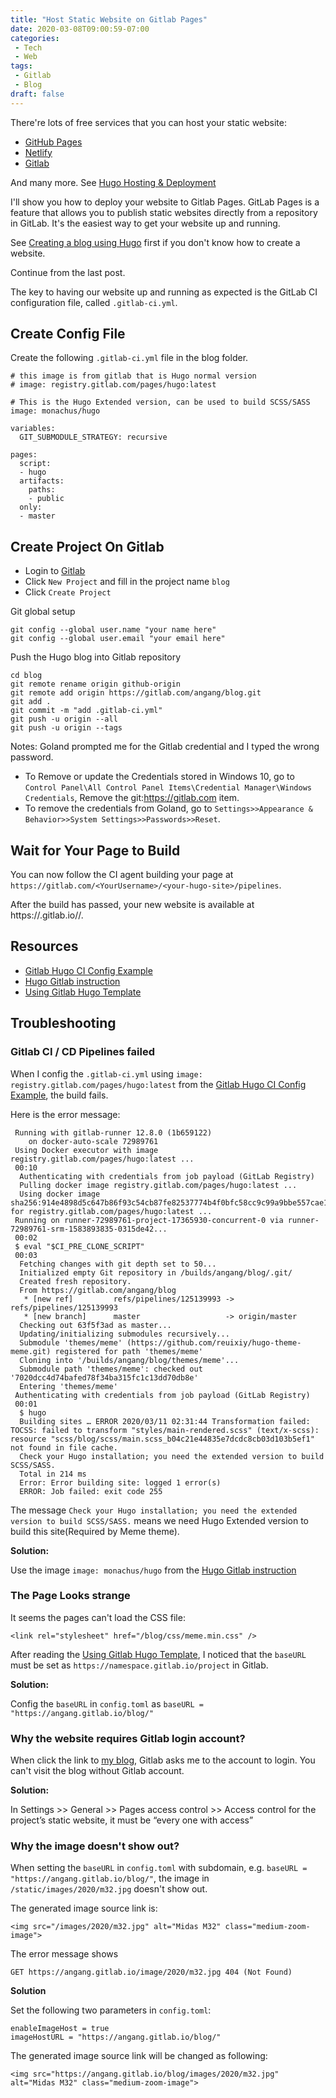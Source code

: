 ```yaml
---
title: "Host Static Website on Gitlab Pages"
date: 2020-03-08T09:00:59-07:00
categories:
 - Tech
 - Web
tags:
 - Gitlab
 - Blog
draft: false
---
```

There're lots of free services that you can host your static website: 
* [GitHub Pages](https://pages.github.com/)
* [Netlify](https://www.netlify.com/)
* [Gitlab](https://docs.gitlab.com/ee/user/project/pages/)

And many more. See [Hugo Hosting & Deployment](https://gohugo.io/hosting-and-deployment/)

I'll show you how to deploy your website to Gitlab Pages. 
GitLab Pages is a feature that allows you to publish static websites directly from a repository in GitLab.
It's the easiest way to get your website up and running.

See [Creating a blog using Hugo](http://localhost:1313/posts/2020/creating-a-blog-using-hugo/) first if you don't know how to create a website.

Continue from the last post. 
 
The key to having our website up and running as expected is the GitLab CI configuration file, 
called `.gitlab-ci.yml`.

## Create Config File 
Create the following `.gitlab-ci.yml` file in the blog folder.

```
# this image is from gitlab that is Hugo normal version
# image: registry.gitlab.com/pages/hugo:latest

# This is the Hugo Extended version, can be used to build SCSS/SASS
image: monachus/hugo

variables:
  GIT_SUBMODULE_STRATEGY: recursive

pages:
  script:
  - hugo
  artifacts:
    paths:
    - public
  only:
  - master
```

## Create Project On Gitlab
* Login to [Gitlab](https://gitlab.com/users/sign_in)
* Click `New Project` and fill in the project name `blog`
* Click `Create Project`

Git global setup
```
git config --global user.name "your name here"
git config --global user.email "your email here"
```

Push the Hugo blog into Gitlab repository
```
cd blog
git remote rename origin github-origin
git remote add origin https://gitlab.com/angang/blog.git
git add .
git commit -m "add .gitlab-ci.yml"
git push -u origin --all
git push -u origin --tags
```

Notes: Goland prompted me for the Gitlab credential and I typed the wrong password.
* To Remove or update the Credentials stored in Windows 10, go to 
`Control Panel\All Control Panel Items\Credential Manager\Windows Credentials`,
 Remove the git:https://gitlab.com item.
* To remove the credentials from Goland, go to `Settings>>Appearance & Behavior>>System Settings>>Passwords>>Reset`.

## Wait for Your Page to Build 
You can now follow the CI agent building your page at 
`https://gitlab.com/<YourUsername>/<your-hugo-site>/pipelines`.
   
After the build has passed, your new website is available at https://<YourUsername>.gitlab.io/<your-hugo-site>/.

## Resources
* [Gitlab Hugo CI Config Example][1]
* [Hugo Gitlab instruction][2]
* [Using Gitlab Hugo Template][3]


[1]: https://gitlab.com/pages/hugo/-/blob/master/.gitlab-ci.yml
[2]: https://gohugo.io/hosting-and-deployment/hosting-on-gitlab/
[3]: https://about.gitlab.com/blog/2019/02/20/start-using-pages-quickly/
[4]: https://angang.gitlab.io/blog/

## Troubleshooting
### Gitlab CI / CD Pipelines failed
When I config the `.gitlab-ci.yml` using `image: registry.gitlab.com/pages/hugo:latest` 
from the [Gitlab Hugo CI Config Example][1], the build fails.

Here is the error message:
```
 Running with gitlab-runner 12.8.0 (1b659122)
    on docker-auto-scale 72989761
 Using Docker executor with image registry.gitlab.com/pages/hugo:latest ...
 00:10
  Authenticating with credentials from job payload (GitLab Registry)
  Pulling docker image registry.gitlab.com/pages/hugo:latest ...
  Using docker image sha256:914e4898d5c647b86f93c54cb87fe82537774b4f0bfc58cc9c99a9bbe557cae1 for registry.gitlab.com/pages/hugo:latest ...
 Running on runner-72989761-project-17365930-concurrent-0 via runner-72989761-srm-1583893835-0315de42...
 00:02
 $ eval "$CI_PRE_CLONE_SCRIPT"
 00:03
  Fetching changes with git depth set to 50...
  Initialized empty Git repository in /builds/angang/blog/.git/
  Created fresh repository.
  From https://gitlab.com/angang/blog
   * [new ref]         refs/pipelines/125139993 -> refs/pipelines/125139993
   * [new branch]      master                   -> origin/master
  Checking out 63f5f3ad as master...
  Updating/initializing submodules recursively...
  Submodule 'themes/meme' (https://github.com/reuixiy/hugo-theme-meme.git) registered for path 'themes/meme'
  Cloning into '/builds/angang/blog/themes/meme'...
  Submodule path 'themes/meme': checked out '7020dcc4d74bafed78f34ba315fc1c13dd70db8e'
  Entering 'themes/meme'
 Authenticating with credentials from job payload (GitLab Registry)
 00:01
  $ hugo
  Building sites … ERROR 2020/03/11 02:31:44 Transformation failed: TOCSS: failed to transform "styles/main-rendered.scss" (text/x-scss): resource "scss/blog/scss/main.scss_b04c21e44835e7dcdc8cb03d103b5ef1" not found in file cache. 
  Check your Hugo installation; you need the extended version to build SCSS/SASS.
  Total in 214 ms
  Error: Error building site: logged 1 error(s)
  ERROR: Job failed: exit code 255
```

The message `Check your Hugo installation; you need the extended version to build SCSS/SASS.`
means we need Hugo Extended version to build this site(Required by Meme theme). 

**Solution:**

Use the image `image: monachus/hugo` from the [Hugo Gitlab instruction][2]

### The Page Looks strange
It seems the pages can't load the CSS file: 

`<link rel="stylesheet" href="/blog/css/meme.min.css" />`

After reading the [Using Gitlab Hugo Template][3], I noticed that the `baseURL` must be set as
`https://namespace.gitlab.io/project` in Gitlab.

**Solution:** 

Config the `baseURL` in `config.toml` as `baseURL = "https://angang.gitlab.io/blog/"`

### Why the website requires Gitlab login account?
When click the link to [my blog][4], Gitlab asks me to the account to login. 
You can't visit the blog without Gitlab account.

**Solution:**

In Settings >> General >> Pages access control >> 
Access control for the project’s static website, it must be “every one with access”

### Why the image doesn't show out?
When setting the `baseURL` in `config.toml` with subdomain, 
e.g. `baseURL = "https://angang.gitlab.io/blog/"`,
the image in `/static/images/2020/m32.jpg` doesn't show out.

The generated image source link is:
```
<img src="/images/2020/m32.jpg" alt="Midas M32" class="medium-zoom-image">
```

The error message shows 
```
GET https://angang.gitlab.io/image/2020/m32.jpg 404 (Not Found)
```

**Solution**

Set the following two parameters in `config.toml`:
```
enableImageHost = true
imageHostURL = "https://angang.gitlab.io/blog/"
```

The generated image source link will be changed as following:
```
<img src="https://angang.gitlab.io/blog/images/2020/m32.jpg" alt="Midas M32" class="medium-zoom-image">
```